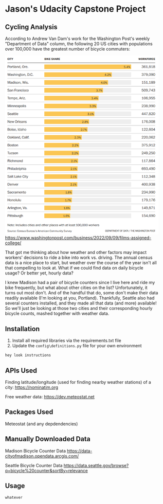 # Jason's Udacity Capstone Project
## Cycling Analysis

According to Andrew Van Dam's work for the Washington Post's weekly
"Department of Data" column, the following 20 US cities with populations
over 100,000 have the greatest number of bicycle commuters:

![bar chart depicting the top 20 US cities for bicycle commuters](
images/large_city_bicycle_commuters.png)
https://www.washingtonpost.com/business/2022/09/09/films-assigned-college/

That got me thinking about how weather and other factors may impact workers'
decisions to ride a bike into work vs. driving. The annual census data is a
nice place to start, but weather over the course of the year isn't all that
compelling to look at. What if we could find data on daily bicycle usage?
Or better yet, hourly data?

I knew Madison had a pair of bicycle counters since I live here and ride my
bike frequently, but what about other cities on the list? Unfortunately, it
turns out most don't. And of the handful that do, some don't make their data
readily available (I'm looking at you, Portland). Thankfully, Seattle also
had several counters installed, and they made all that data (and more)
available! So we'll just be looking at those two cities and their
corresponding hourly bicycle counts, mashed together with weather data.

## Installation

1. Install all required libraries via the requirements.txt file
2. Update the `config\definitions.py` file for your own environment

```python format
hey look instructions
```

## APIs Used

Finding latitude/longitude (used for finding nearby weather stations) of a city:
https://nominatim.org

Free weather data:
https://dev.meteostat.net

## Packages Used
Meteostat (and any depdendencies)

## Manually Downloaded Data

Madison Bicycle Counter Data
https://data-cityofmadison.opendata.arcgis.com/

Seattle Bicycle Counter Data
https://data.seattle.gov/browse?q=bicycle%20counter&sortBy=relevance


## Usage

```python format
whatever
```